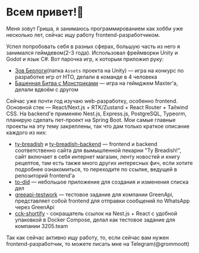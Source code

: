 # Всем привет!👋
Меня зовут Гриша, я занимаюсь программированием как хобби уже несколько лет, сейчас ищу работу frontend-разработчиком.

Успел попробовать себя в разных сферах, большую часть из него я занимался геймдевом(2-3 года). Использовал фреймворки Unity и Godot и язык C#. Вот парочка игр, к которым приложил руку:
 - [Зов Берлоги](https://github.com/grommoott/ipmnn)(папка `Assets` проекта на Unity) — игра на конкурс по разработке игр от НТО, делали в команде в 4 человека
 - [Башенная Битва с Монстриками](https://slimechannel.itch.io/tbwm2) — игра на геймджем Maxter'а, делали вдвоём с другом

Сейчас уже почти год изучаю web-разработку, особенно frontend. Основной стек — React/Next.js + RTK/Zustand + React Router + Tailwind CSS. На backend'е применяю Nest.js, Express.js, PostgreSQL, Typeorm, планирую сделать пет-проект на Spring Boot. Мои самые главные проекты на эту тему закреплены, так что дам только краткое описание каждого из них:
 - [ty-breadish](https://github.com/grommoott/ty-breadish) и [ty-breadish-backend](https://github.com/grommoott/ty-breadish-backend) — frontend и backend соответственно сайта для вымышленной пекарни "Ty Breadish!", сайт включает в себя интернет магазин, ленту новостей и книгу рецептов, там есть также много других интересных фич, если хотите подробнее ознакомиться, то переходите по ссылке, ведущей в репозиторий frontend'а
 - [to-did](https://github.com/grommoott/to-did) — небольшое приложение для создания и изменения списка дел
 - [greeapi-testwork](https://github.com/grommoott/greenapi-testwork) — тестовое задание для компании GreenApi, представляет собой frontend для отправки сообщений по WhatsApp через GreenApi
 - [cck-shortify](https://github.com/grommoott/cck-shortify) - сокращатель ссылок на Nest.js + React с удобной упаковкой в Docker Compose, делал как тестовое задание для компании 3205.team

Так как сейчас активно ищу работу, то, если сейчас вам нужен frontend-разработчик, то можете писать мне на Telegram(@grommoott)
